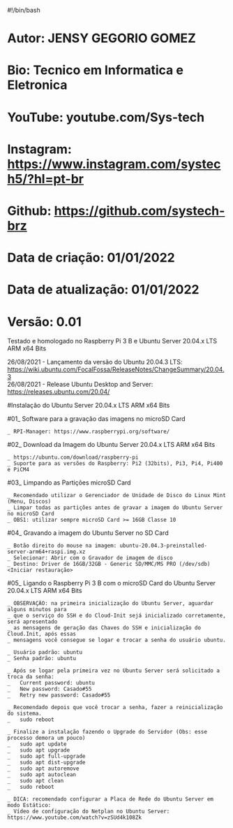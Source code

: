 #!/bin/bash
# Autor:				JENSY GEGORIO GOMEZ
# Bio:					Tecnico em Informatica e Eletronica
# YouTube: 				youtube.com/Sys-tech
# Instagram: 			https://www.instagram.com/systech5/?hl=pt-br
# Github: 				https://github.com/systech-brz

# Data de criação: 		01/01/2022
# Data de atualização: 	01/01/2022
# Versão: 				0.01


Testado e homologado no Raspberry Pi 3 B e Ubuntu Server 20.04.x LTS ARM x64 Bits

26/08/2021 - Lançamento da versão do Ubuntu 20.04.3 LTS: https://wiki.ubuntu.com/FocalFossa/ReleaseNotes/ChangeSummary/20.04.3<br>
26/08/2021 - Release Ubuntu Desktop and Server: https://releases.ubuntu.com/20.04/

#Instalação do Ubuntu Server 20.04.x LTS ARM x64 Bits

#01_ Software para a gravação das imagens no microSD Card<br>

	_ RPI-Manager: https://www.raspberrypi.org/software/

#02_ Download da Imagem do Ubuntu Server 20.04.x LTS ARM x64 Bits
		
	_ https://ubuntu.com/download/raspberry-pi
	_ Suporte para as versões do Raspberry: Pi2 (32bits), Pi3, Pi4, Pi400 e PiCM4 

#03_ Limpando as Partições microSD Card

	_ Recomendado utilizar o Gerenciador de Unidade de Disco do Linux Mint (Menu, Discos)
	_ Limpar todas as partições antes de gravar a imagem do Ubuntu Server no microSD Card
	_ OBS1: utilizar sempre microSD Card >= 16GB Classe 10

#04_ Gravando a imagem do Ubuntu Server no SD Card

	_ Botão direito do mouse na imagem: ubuntu-20.04.3-preinstalled-server-arm64+raspi.img.xz
	_ Selecionar: Abrir com o Gravador de imagem de disco
	_ Destino: Driver de 16GB/32GB - Generic SD/MMC/MS PRO (/dev/sdb) <Iniciar restauração>

#05_ Ligando o Raspberry Pi 3 B com o microSD Card do Ubuntu Server 20.04.x LTS ARM x64 Bits
	
	_ OBSERVAÇÃO: na primeira inicialização do Ubuntu Server, aguardar alguns minutos para 
	_ que o serviço do SSH e do Cloud-Init sejá inicializado corretamente, será apresentado
	_ as mensagens de geração das Chaves do SSH e inicialização do Cloud.Init, após essas 
	_ mensagens você consegue se logar e trocar a senha do usuário ubuntu.

	_ Usuário padrão: ubuntu
	_ Senha padrão: ubuntu
	
	_ Após se logar pela primeira vez no Ubuntu Server será solicitado a troca da senha:
	_	Current password: ubuntu
	_	New password: Casado#55
	_	Retry new password: Casado#55
	
	_ Recomendado depois que você trocar a senha, fazer a reinicialização do sistema.
	_	sudo reboot
	
	_ Finalize a instalação fazendo o Upgrade do Servidor (Obs: esse processo demora um pouco)
	_	sudo apt update
	_	sudo apt upgrade
	_	sudo apt full-upgrade
	_	sudo apt dist-upgrade
	_	sudo apt autoremove
	_	sudo apt autoclean
	_	sudo apt clean
	_	sudo reboot

	_ DICA: recomendado configurar a Placa de Rede do Ubuntu Server em modo Estático:
	_ Vídeo de configuração do Netplan no Ubuntu Server: https://www.youtube.com/watch?v=zSUd4k108Zk